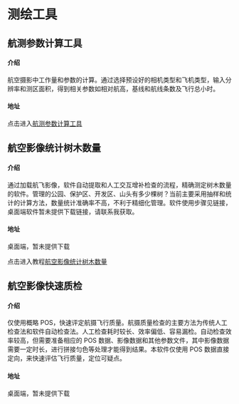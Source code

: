 # 测绘工具

## 航测参数计算工具

#### 介绍

航空摄影中工作量和参数的计算。通过选择预设好的相机类型和飞机类型，输入分辨率和测区面积，得到相关参数如相对航高，基线和航线条数及飞行总小时。

#### 地址

点击进入[航测参数计算工具](http://www.codingyang.com/tools/#/calc/)

## 航空影像统计树木数量

#### 介绍

通过加载航飞影像，软件自动提取和人工交互增补检查的流程，精确测定树木数量的软件。管理的公园、保护区、开发区、山头有多少棵树？当前主要采用抽样和统计的计算方法，数量统计准确率不高，不利于精细化管理。软件使用步骤见链接，桌面端软件暂未提供下载链接，请联系我获取。

#### 地址

桌面端，暂未提供下载

点击进入教程[航空影像统计树木数量](https://jingyan.baidu.com/article/9faa7231e3f687473d28cb77.html)

## 航空影像快速质检

#### 介绍

仅使用概略 POS，快速评定航摄飞行质量。航摄质量检查的主要方法为传统人工检查法和软件自动检查法。人工检查耗时较长、效率偏低、容易漏检。自动检查效率较高，但需要准备相应的 POS 数据、影像数据和其他参数文件，其中影像数据需要一定时长，进行拼接匀色等处理才能得到结果。本软件仅使用 POS 数据直接定向，来快速评估飞行质量，定位可疑点。

#### 地址

桌面端，暂未提供下载
